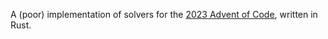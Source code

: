 A (poor) implementation of solvers for the [2023 Advent of Code](https://adventofcode.com/), written in Rust.
